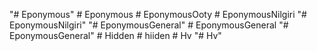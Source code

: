 "# Eponymous" 
#   E p o n y m o u s  
 #   E p o n y m o u s O o t y  
 #   E p o n y m o u s N i l g i r i  
 "# EponymousNilgiri" 
"# EponymousGeneral" 
#   E p o n y m o u s G e n e r a l  
 "# EponymousGeneral" 
#   H i d d e n  
 #   h i i d e n  
 #   H v  
 "# Hv" 
